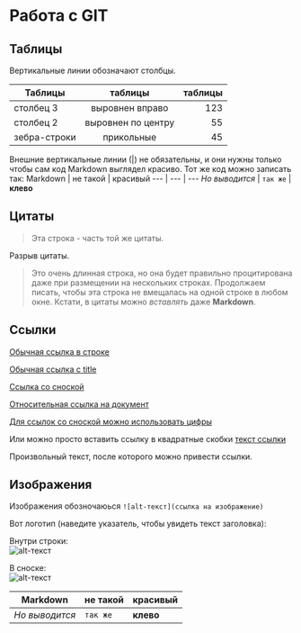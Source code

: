 # Работа с GIT

## Таблицы

Вертикальные линии обозначают столбцы.

| Таблицы       | таблицы                | таблицы |
| ------------- |:------------------:| -----:|
| столбец 3     | выровнен вправо    | 123 |
| столбец 2     | выровнен по центру |   55 |
| зебра-строки  | прикольные         |   45 |

Внешние вертикальные линии (|) не обязательны, и они нужны только чтобы сам код Markdown выглядел красиво. Тот же код можно записать так:
Markdown | не такой | красивый
--- | --- | ---
*Но выводится* | `так же` | **клево**

## Цитаты

> Эта строка - часть той же цитаты.

Разрыв цитаты.

> Это очень длинная строка, но она будет правильно процитирована даже при размещении на нескольких строках. Продолжаем писать, чтобы эта строка не вмещалась на одной строке в любом окне. Кстати, в цитаты можно *вставлять* даже **Markdown**.

## Ссылки

[Обычная ссылка в строке](https://gb.ru/)

[Обычная ссылка с title](https://gb.ru/ "Сайт Geek Brains")

[Ссылка со сноской][Произвольный регистронезависимый текст]

[Относительная ссылка на документ](../blob/master/LICENSE)

[Для ссылок со сноской можно использовать цифры][2]

Или можно просто вставить ссылку в квадратные скобки [текст ссылки]

Произвольный текст, после которого можно привести ссылки.

[произвольный регистронезависимый текст]: https://gb.ru/
[2]: http://google.com
[текст ссылки]: http://www.reddit.com


## Изображения

Изображения обозночаюься `![alt-текст](ссылка на изображение)`

Вот  логотип (наведите указатель, чтобы увидеть текст заголовка):

Внутри строки:  
![alt-текст](https://gb.ru/images/gb_ads_logo.png "Заголовок")

В сноске:  
![alt-текст][logo]

[logo]: https://resize-web.ru/wp-content/uploads/2021/05/1139858.png "Текст заголовка логотипа 2"

Markdown | не такой | красивый
--- | --- | ---
*Но выводится* | `так же` | **клево**